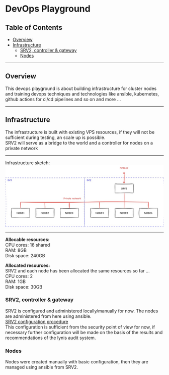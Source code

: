 # DevOps Playground

## Table of Contents

- [Overview](#overview)
- [Infrastructure](#infrastructure)
  - [SRV2, controller & gateway](#srv2-controller--gateway)
  - [Nodes](#nodes)

---

## Overview

This devops playground is about building infrastructure for cluster nodes and training devops techniques and technologies like ansible, kubernetes, github actions for ci/cd pipelines and so on and more ...

---

## Infrastructure

The infrastructure is built with existing VPS resources, if they will not be sufficient during testing, an scale up is possible.  
SRV2 will serve as a bridge to the world and a controller for nodes on a private network

---
Infrastructure sketch:
![infrastructure](/docs/images/vpsinfra.jpg)

---

**Allocable resources:**  
CPU cores: 16 shared  
RAM: 8GB  
Disk space: 240GB

**Allocated resources:**  
SRV2 and each node has been allocated the same resources so far ...  
CPU cores: 2  
RAM: 1GB  
Disk space: 30GB  

### SRV2, controller & gateway

SRV2 is configured and administered locally/manually for now. The nodes are administered from here using ansible.  
[SRV2 configuration procedure](/docs/srv2_config.md)  
This configuration is sufficient from the security point of view for now, if necessary further configuration will be made on the basis of the results and recommendations of the lynis audit system.

### Nodes

Nodes were created manually with basic configuration, then they are managed using ansible from SRV2.
